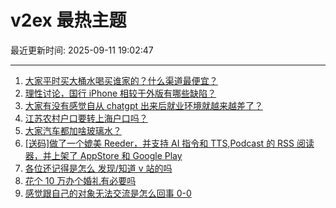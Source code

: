 # v2ex 最热主题

最近更新时间: 2025-09-11 19:02:47

--- 
1. [大家平时买大桶水喝买谁家的？什么渠道最便宜？](https://www.v2ex.com/t/1158444) 
2. [理性讨论，国行 iPhone 相较于外版有哪些缺陷？](https://www.v2ex.com/t/1158442) 
3. [大家有没有感觉自从 chatgpt 出来后就业环境就越来越差了？](https://www.v2ex.com/t/1158457) 
4. [江苏农村户口要转上海户口吗？](https://www.v2ex.com/t/1158462) 
5. [大家汽车都加啥玻璃水？](https://www.v2ex.com/t/1158493) 
6. [[送码]做了一个媲美 Reeder，并支持 AI 指令和 TTS,Podcast 的 RSS 阅读器，并上架了 AppStore 和 Google Play](https://www.v2ex.com/t/1158494) 
7. [各位还记得是怎么 发现/知道 v 站的吗](https://www.v2ex.com/t/1158507) 
8. [花个 10 万办个婚礼有必要吗](https://www.v2ex.com/t/1158523) 
9. [感觉跟自己的对象无法交流是怎么回事 0-0](https://www.v2ex.com/t/1158528) 
